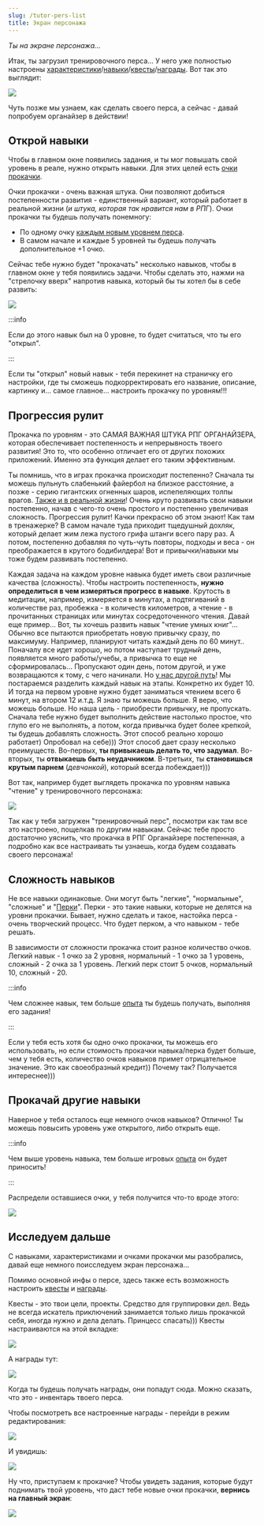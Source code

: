 ```yaml
---
slug: /tutor-pers-list
title: Экран персонажа
---
```


*Ты на экране персонажа...*

Итак, ты загрузил тренировочного перса... У него уже полностью настроены [характеристики](/about-characts)/[навыки](/about-abils)/[квесты](/about-qwests)/[награды](/about-rewards). Вот так это выглядит:

![](../../static/img/тренировочный_перс_экран_перса)

Чуть позже мы узнаем, как сделать своего перса, а сейчас - давай попробуем органайзер в действии!

## Открой навыки

Чтобы в главном окне появились задания, и ты мог повышать свой уровень в реале, нужно открыть навыки. Для этих целей есть [очки прокачки](/about-abil-levels). 

Очки прокачки - очень важная штука. Они позволяют добиться постепенности развития - единственный вариант, который работает в реальной жизни (*и штука, которая так нравится нам в РПГ*). Очки прокачки ты будешь получать понемногу:
- По одному очку [каждым новым уровнем перса](/about-pers-level).
- В самом начале и каждые 5 уровней ты будешь получать дополнительное +1 очко.

Сейчас тебе нужно будет "прокачать" несколько навыков, чтобы в главном окне у тебя появились задачи. Чтобы сделать это, нажми на "стрелочку вверх" напротив навыка, который бы ты хотел бы в себе развить:

![](../../static/img/тренировочный_перс_прокачать_навык)

:::info &nbsp;

Если до этого навык был на 0 уровне, то будет считаться, что ты его "открыл". 

:::

Если ты "открыл" новый навык - тебя перекинет на страничку его настройки, где ты сможешь подкорректировать его название, описание, картинку и... самое главное... настроить прокачку по уровням!!!

## Прогрессия рулит

Прокачка по уровням - это САМАЯ ВАЖНАЯ ШТУКА РПГ ОРГАНАЙЗЕРА, которая обеспечивает постепенность и непрерывность твоего развития! Это то, что особенно отличает его от других похожих приложений. Именно эта функция делает его таким эффективным.

Ты помнишь, что в играх прокачка происходит постепенно? Сначала ты можешь пульнуть слабенький файербол на близкое расстояние, а позже - серию гигантских огненных шаров, испепеляющих толпы врагов. [Также и в реальной жизни](http://nerdistway.blogspot.com/2013/08/blog-post_5490.html)! Очень круто развивать свои навыки постепенно, начав с чего-то очень простого и постепенно увеличивая сложность. Прогрессия рулит! Качки прекрасно об этом знают! Как там в тренажерке? В самом начале туда приходит тщедушный дохляк, который делает жим лежа пустого грифа штанги всего пару раз. А потом, постепенно добавляя по чуть-чуть повторы, подходы и веса - он преображается в крутого бодибилдера! Вот и привычки/навыки мы тоже будем развивать постепенно. 

Каждая задача на каждом уровне навыка будет иметь свои различные качества (сложность). Чтобы настроить постепенность, **нужно определиться в чем измеряться прогресс в навыке**.  Крутость в медитации, например, измеряется в минутах, а подтягиваний в количестве раз, пробежка - в количеств километров, а чтение - в прочитанных страницах или минутах сосредоточенного чтения. Давай еще пример... Вот, ты хочешь развить навык "чтение умных книг"...  Обычно все пытаются приобретать новую привычку сразу, по максимуму. Например, планируют читать каждый день по 60 минут.. Поначалу все идет хорошо, но потом наступает трудный день, появляется много работы/учебы, а привычка то еще не сформировалась... Пропускают один день, потом другой, и уже возвращаются к тому, с чего начинали. Но [у нас другой путь](https://nerdistway.blogspot.com/2020/12/blog-post.html)! Мы постараемся разделить каждый навык на этапы. Конкретно их будет 10. И тогда на первом уровне нужно будет заниматься чтением всего 6 минут, на втором 12 и.т.д. Я знаю ты можешь больше. Я верю, что можешь больше. Но наша цель - приобрести привычку, не пропускать. Сначала тебе нужно будет выполнить действие настолько простое, что глупо его не выполнять, а потом, когда привычка будет более крепкой, ты будешь добавлять сложность.  Этот способ реально хорошо работает) Опробовал на себе))) Этот способ дает сразу несколько преимуществ. Во-первых, **ты привыкаешь делать то, что задумал**. Во-вторых, ты **отвыкаешь быть неудачником**. В-третьих, ты **становишься крутым парнем** (*девчонкой*), который всегда побеждает)))

Вот так, например будет выглядеть прокачка по уровням навыка "чтение" у тренировочного персонажа:

![](../../static/img/тренировочный_перс_навык_чтение)

Так как у тебя загружен "тренировочный перс", посмотри как там все это настроено, пощелкав по другим навыкам. Сейчас тебе просто достаточно уяснить, что прокачка в РПГ Органайзере постепенная, а подробно как все настраивать ты узнаешь, когда будем создавать своего персонажа!

## Сложность навыков

Не все навыки одинаковые. Они могут быть "легкие", "нормальные", "сложные" и "[Перки](/about-perks)". Перки - это такие навыки, которые не делятся на уровни прокачки. Бывает, нужно сделать и такое, настойка перса - очень творческий процесс. Что будет перком, а что навыком - тебе решать.

В зависимости от сложности прокачка стоит разное количество очков. Легкий навык - 1 очко за 2 уровня, нормальный - 1 очко за 1 уровень, сложный - 2 очка за 1 уровень. Легкий перк стоит 5  очков, нормальный 10, сложный - 20.

:::info &nbsp;

Чем сложнее навык, тем больше [опыта](/about-exp) ты будешь получать, выполняя его задания!

:::

Если у тебя есть хотя бы одно очко прокачки, ты можешь его использовать, но если стоимость прокачки навыка/перка будет больше, чем у тебя есть, количество очков навыков примет отрицательное значение. Это как своеобразный кредит)) Почему так? Получается интереснее)))

## Прокачай другие навыки

Наверное у тебя осталось еще немного очков навыков? Отлично! Ты можешь повысить уровень уже открытого, либо открыть еще.

:::info &nbsp;

Чем выше уровень навыка, тем больше игровых [опыта](/about-exp) он будет приносить!

:::

Распредели оставшиеся очки, у тебя получится что-то вроде этого:

![](../../static/img/тренировочный_перс_навыки_прокачаны)

## Исследуем дальше

С навыками, характеристиками и очками прокачки мы разобрались, давай еще немного поисследуем экран персонажа...

Помимо основной инфы о персе, здесь также есть возможность настроить [квесты](/about-qwests) и [награды](/about-rewards). 

Квесты - это твои цели, проекты. Средство для группировки дел. Ведь не всегда искатель приключений занимается только лишь прокачкой себя, иногда нужно и дела делать. Принцесс спасать))) Квесты настраиваются на этой вкладке: 

![](../../static/img/вкладка_квесты)

А награды тут:

![](../../static/img/вкладка_награды)

Когда ты будешь получать награды, они попадут сюда. Можно сказать, что это - инвентарь твоего перса. 

Чтобы посмотреть все настроенные награды - перейди в режим редактирования:

![](../../static/img/переход_в_режим_редактирования)

И увидишь:

![](../../static/img/тренировочный_перс_награды)

Ну что, приступаем к прокачке? Чтобы увидеть задания, которые будут поднимать твой уровень, что даст тебе новые очки прокачки, **вернись на главный экран**:

![](../../static/img/кнопка_назад)

